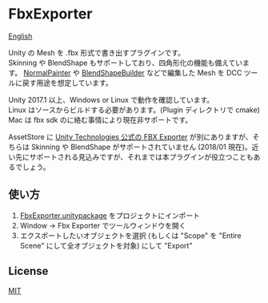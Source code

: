 # FbxExporter
[English](https://translate.google.com/translate?sl=ja&tl=en&u=https://github.com/unity3d-jp/FbxExporter)  

Unity の Mesh を .fbx 形式で書き出すプラグインです。  
Skinning や BlendShape もサポートしており、四角形化の機能も備えています。
[NormalPainter](https://github.com/unity3d-jp/NormalPainter) や [BlendShapeBuilder](https://github.com/unity3d-jp/BlendShapeBuilder) などで編集した Mesh を DCC ツールに戻す用途を想定しています。

Unity 2017.1 以上、Windows or Linux で動作を確認しています。  
Linux はソースからビルドする必要があります。(Plugin ディレクトリで cmake) Mac は fbx sdk のに絡む事情により現在非サポートです。

AssetStore に [Unity Technologies 公式の FBX Exporter](https://www.assetstore.unity3d.com/en/#!/content/101408) が別にありますが、そちらは Skinning や BlendShape がサポートされていません (2018/01 現在)。近い先にサポートされる見込みですが、それまでは本プラグインが役立つこともあるでしょう。

## 使い方
1. [FbxExporter.unitypackage](https://github.com/unity3d-jp/FbxExporter/releases/download/20180110/FbxExporter.unitypackage) をプロジェクトにインポート
2. Window -> Fbx Exporter でツールウィンドウを開く
3. エクスポートしたいオブジェクトを選択 (もしくは "Scope" を "Entire Scene" にして全オブジェクトを対象) にして "Export"

## License
[MIT](LICENSE.txt)